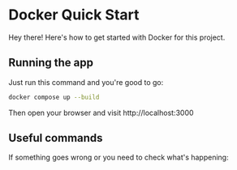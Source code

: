 # Docker Quick Start

Hey there! Here's how to get started with Docker for this project.

## Running the app

Just run this command and you're good to go:

```bash
docker compose up --build
```

Then open your browser and visit http://localhost:3000

## Useful commands

If something goes wrong or you need to check what's happening:

